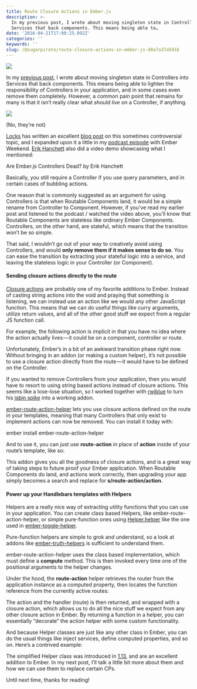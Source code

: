 ```yaml
---
title: Route Closure Actions in Ember.js
description: >-
  In my previous post, I wrote about moving singleton state in Controllers into
  Services that back components. This means being able to…
date: '2016-04-21T17:08:25.092Z'
categories: ''
keywords: ''
slug: /@sugarpirate/route-closure-actions-in-ember-js-d0a7a37a5d1b
---
```


![](https://cdn-images-1.medium.com/max/2560/1*KU2Kul8ITrOeXD8u7weS4Q.jpeg)

In my [previous post](https://emberway.io/ember-js-goodbye-mvc-part-1-21777ecfd708#.cigfu5es3), I wrote about moving singleton state in Controllers into Services that back components. This means being able to lighten the responsibility of Controllers in your application, and in some cases even remove them completely. However, a common pain point that remains for many is that it isn’t really clear what _should live_ on a Controller, if anything.

![](https://cdn-images-1.medium.com/max/800/1*tvgwFdy2_WAIdc_kvd_Hqw.png)

(No, they’re not)

[Locks](https://twitter.com/locks) has written an excellent [blog post](https://locks.svbtle.com/controllers-are-dead-long-life-controllers) on this sometimes controversial topic, and I expanded upon it a little in my [podcast episode](https://emberweekend.com/episodes/like-stealing-candy-from-a-baby) with Ember Weekend. [Erik Hanchett](https://twitter.com/erikch) also did a video demo showcasing what I mentioned:

Are Ember.js Controllers Dead? by Erik Hanchett

Basically, you still require a Controller if you use query parameters, and in certain cases of bubbling actions.

One reason that is commonly suggested as an argument for using Controllers is that when Routable Components land, it would be a simple rename from Controller to Component. However, if you’ve read my earlier post and listened to the podcast / watched the video above, you’ll know that Routable Components are stateless like ordinary Ember Components. Controllers, on the other hand, are stateful, which means that the transition won’t be so simple.

That said, I wouldn’t go out of your way to creatively avoid using Controllers, and would **only remove them if it makes sense to do so**. You can ease the transition by extracting your stateful logic into a service, and leaving the stateless logic in your Controller (or Component).

#### Sending closure actions directly to the route

[Closure actions](https://dockyard.com/blog/2015/10/29/ember-best-practice-stop-bubbling-and-use-closure-actions) are probably one of my favorite additions to Ember. Instead of casting string actions into the void and praying that something is listening, we can instead use an action like we would any other JavaScript function. This means that we can do useful things like curry arguments, utilize return values, and all of the other good stuff we expect from a regular JS function call.

For example, the following action is implicit in that you have no idea where the action actually lives — it could be on a component, controller or route.

Unfortunately, Ember’s in a bit of an awkward transition phase right now. Without bringing in an addon (or making a custom helper), it’s not possible to use a closure action directly from the route — it would have to be defined on the Controller.

If you wanted to remove Controllers from your application, then you would have to resort to using string based actions instead of closure actions. This seems like a lose-lose situation, so I worked together with [rwjblue](https://twitter.com/rwjblue) to turn his [jsbin spike](http://jsbin.com/jipani/edit?html,js,output) into a working addon.

[ember-route-action-helper](https://github.com/dockyard/ember-route-action-helper) lets you use closure actions defined on the route in your templates, meaning that many Controllers that only exist to implement actions can now be removed. You can install it today with:

ember install ember-route-action-helper

And to use it, you can just use **route-action** in place of **action** inside of your route’s template, like so:

This addon gives you all the goodness of closure actions, and is a great way of taking steps to future proof your Ember application. When Routable Components do land, and actions work correctly, then upgrading your app simply becomes a search and replace for **s/route-action/action**.

#### Power up your Handlebars templates with Helpers

Helpers are a really nice way of extracting utility functions that you can use in your application. You can create class based Helpers, like ember-route-action-helper, or simple pure-function ones using [Helper.helper](http://emberjs.com/api/classes/Ember.Helper.html#method_helper) like the one used in [ember-toggle-helper](https://github.com/poteto/ember-toggle-helper).

Pure-function helpers are simple to grok and understand, so a look at addons like [ember-truth-helpers](https://github.com/jmurphyau/ember-truth-helpers) is sufficient to understand them.

ember-route-action-helper uses the class based implementation, which must define a **compute** method. This is then invoked every time one of the positional arguments to the helper changes.

Under the hood, the **route-action** helper retrieves the router from the application instance as a computed property, then locates the function reference from the currently active routes:

The action and the handler (route) is then returned, and wrapped with a closure action, which allows us to do all the nice stuff we expect from any other closure action in Ember. By returning a function in a helper, you can essentially “decorate” the action helper with some custom functionality.

And because Helper classes are just like any other class in Ember, you can do the usual things like inject services, define computed properties, and so on. Here’s a contrived example:

The simplified Helper class was introduced in [1.13](http://emberjs.com/blog/2015/06/12/ember-1-13-0-released.html#toc_new-ember-js-helper-api), and are an excellent addition to Ember. In my next post, I’ll talk a little bit more about them and how we can use them to replace certain CPs.

Until next time, thanks for reading!